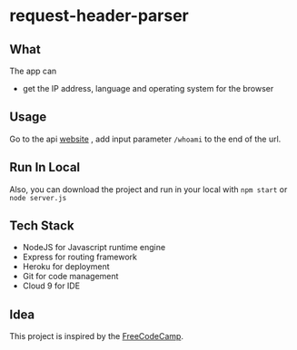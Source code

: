 # request-header-parser

## What
The app can 
- get the IP address, language and operating system for the browser

## Usage
Go to the api [website](https://todo.herokuapp.com) , add input parameter `/whoami` to the end of the url.

## Run In Local
Also, you can download the project and run in your local with
`npm start` or `node server.js`

## Tech Stack
- NodeJS for Javascript runtime engine
- Express for routing framework
- Heroku for deployment
- Git for code management
- Cloud 9 for IDE

## Idea
This project is inspired by the [FreeCodeCamp](https://www.freecodecamp.com/).